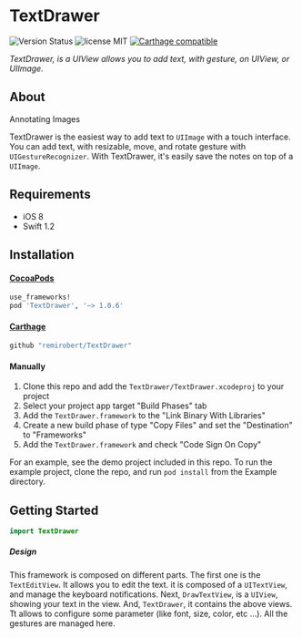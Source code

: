 # TextDrawer
![Version Status](http://img.shields.io/cocoapods/v/TextDrawer.png) ![license MIT](http://img.shields.io/badge/license-MIT-orange.png) [![Carthage compatible](https://img.shields.io/badge/Carthage-compatible-4BC51D.svg?style=flat)](https://github.com/Carthage/Carthage)

*TextDrawer, is a UIView allows you to add text, with gesture, on UIView, or UIImage.*

## About

Annotating Images

TextDrawer is the easiest way to add text to `UIImage` with a touch interface. You can add text, with resizable, move, and rotate gesture with `UIGestureRecognizer`.
With TextDrawer, it's easily save the notes on top of a `UIImage`.

## Requirements

* iOS 8
* Swift 1.2

## Installation

#### [CocoaPods](http://cocoapods.org)

````ruby
use_frameworks!
pod 'TextDrawer', '~> 1.0.6'
````

#### [Carthage](https://github.com/Carthage/Carthage)

````bash
github "remirobert/TextDrawer"
````

#### Manually

1. Clone this repo and add the `TextDrawer/TextDrawer.xcodeproj` to your project
2. Select your project app target "Build Phases" tab
3. Add the `TextDrawer.framework` to the "Link Binary With Libraries"  
4. Create a new build phase of type "Copy Files" and set the "Destination" to "Frameworks"
5. Add the `TextDrawer.framework` and check "Code Sign On Copy"

For an example, see the demo project included in this repo.
To run the example project, clone the repo, and run `pod install` from the Example directory.

## Getting Started

````swift
import TextDrawer
````

##### Design

This framework is composed on different parts.
The first one is the `TextEditView`. It allows you to edit the text. it is composed of a `UITextView`, and manage the keyboard notifications.
Next, `DrawTextView`, is a `UIView`, showing your text in the view.
And, `TextDrawer`, it contains the above views. Tt allows to configure some parameter (like font, size, color, etc ...). All the gestures are managed here.

